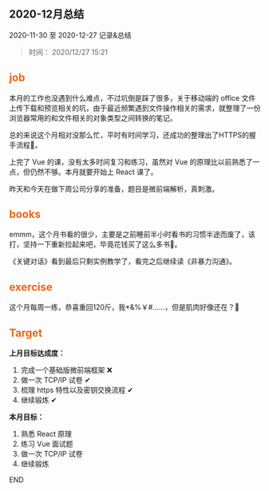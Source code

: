 ## 2020-12月总结

2020-11-30 至 2020-12-27 记录&总结
 
> 时间： 2020/12/27 15:21

## <span class="important-font">job</span>

本月的工作也没遇到什么难点，不过坑倒是踩了很多，关于移动端的 office 文件上传下载和预览相关的坑，由于最近频繁遇到文件操作相关的需求，就整理了一份浏览器常用的和文件相关的对象类型之间转换的笔记。

总的来说这个月相对没那么忙，平时有时间学习，还成功的整理出了HTTPS的握手流程🤤。

上完了 Vue 的课，没有太多时间复习和练习，虽然对 Vue 的原理比以前熟悉了一点，但仍然不够。本月就要开始上 React 课了。

昨天和今天在做下周公司分享的准备，题目是微前端解析，真刺激。

## <span class="important-font">books</span>

emmm，这个月书看的很少，主要是之前睡前半小时看书的习惯半途而废了，该打，坚持一下重新捡起来吧，毕竟花钱买了这么多书😤。

《关键对话》看到最后只剩实例教学了，看完之后继续读《非暴力沟通》。

## <span class="important-font">exercise</span>

这个月每周一练，恭喜重回120斤，我*&%￥#……，但是肌肉好像还在？🤨

## <span class="important-font">Target</span>

**上月目标达成度：**
1. 完成一个基础版微前端框架 ❌
2. 做一次 TCP/IP 试卷 ✔
3. 梳理 https 特性以及密钥交换流程 ✔
4. 继续锻炼 ✔

**本月目标：**
1. 熟悉 React 原理
2. 练习 Vue 面试题
3. 做一次 TCP/IP 试卷
4. 继续锻炼

END

<style>
.important-font {
    color:#ec6611;
    font-weight:bold;
}
</style>